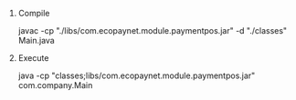 1. Compile
    
    javac -cp "./libs/com.ecopaynet.module.paymentpos.jar" -d "./classes" Main.java

2. Execute

    java -cp "classes;libs/com.ecopaynet.module.paymentpos.jar" com.company.Main
